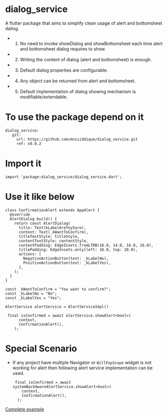 # dialog_service
A flutter package that aims to simplify clean usage of alert and bottomsheet dailog.

- 1. No need to invoke showDialog and showBottomsheet each time 
     alert and bottomsheet dialog requires to show.
- 2. Writing the content of dialog (alert and bottomsheet) is enough.
- 3. Default dialog properties are configurable.
- 4. Any object can be returned from alert and bottomsheet.
- 5. Default implementation of dialog showing mechanism is modifiable/extendable.

# To use the package depend on it
```
dialog_service:
   git:
     url: https://github.com/mnisiddique/dialog_service.git
     ref: v0.0.2
```
# Import it
```
import 'package:dialog_service/dialog_service.dart';
```

# Use it like below

```
class ConfirmationAlert extends AppAlert {
  @override
  AlertDialog build() {
    return const AlertDialog(
      title: Text(kLabelAreYoySure),
      content: Text(_kWantToConfirm),
      titleTextStyle: titleStyle,
      contentTextStyle: contentStyle,
      contentPadding: EdgeInsets.fromLTRB(16.0, 14.0, 16.0, 16.0),
      titlePadding: EdgeInsets.only(left: 16.0, top: 20.0),
      actions: [
        NegativeActionButton(text: _kLabelNo),
        PositiveActionButton(text: _kLabelYes),
      ],
    );
  }
}

const _kWantToConfirm = "You want to confirm?";
const _kLabelNo = "No";
const _kLabelYes = "Yes";

AlertService alertService = AlertServiceImpl()
 
 final isConfirmed = await alertService.showAlert<bool>(
      context,
      ConfirmationAlert(),
    );
```
# Special Scenario
- If any project have multiple Navigator or `WillPopScope` widget is not working
  for alert then following alert service implementation can be used.

  ```
   final isConfirmed = await systemBackAwareAlertService.showAlert<bool>(
      context,
      ConfirmationAlert(),
    );
  ```



[Complete example](https://github.com/mnisiddique/dialog_service/tree/main/example)
